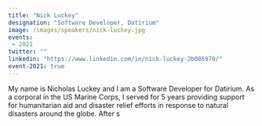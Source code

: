 ```yaml
---
title: "Nick Luckey"
designation: "Software Developer, Datirium"
image: /images/speakers/nick-luckey.jpg
events:
 - 2021
twitter: ""
linkedin: "https://www.linkedin.com/in/nick-luckey-2b086970/"
event-2021: true
---
```


My name is Nicholas Luckey and I am a Software Developer for Datirium. As a corporal in the US Marine Corps, I served for 5 years providing support for humanitarian aid and disaster relief efforts in response to natural disasters around the globe. After s